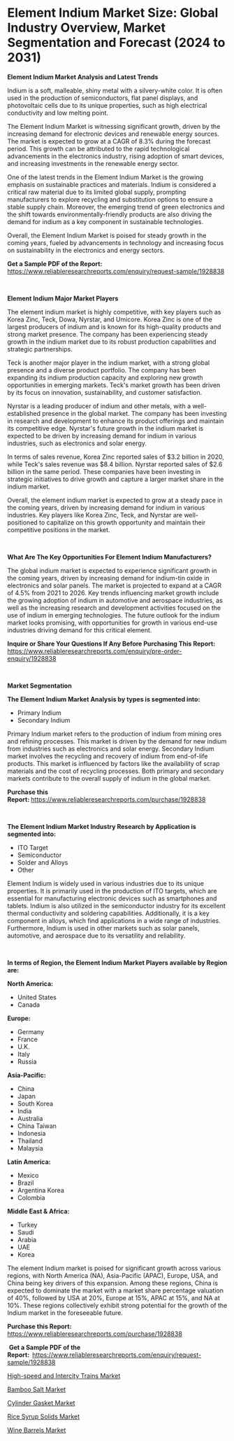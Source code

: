 <p><h1>Element Indium Market Size: Global Industry Overview, Market Segmentation and Forecast (2024 to 2031)</h1></p><p><strong>Element Indium Market Analysis and Latest Trends</strong></p>
<p><p>Indium is a soft, malleable, shiny metal with a silvery-white color. It is often used in the production of semiconductors, flat panel displays, and photovoltaic cells due to its unique properties, such as high electrical conductivity and low melting point.</p><p>The Element Indium Market is witnessing significant growth, driven by the increasing demand for electronic devices and renewable energy sources. The market is expected to grow at a CAGR of 8.3% during the forecast period. This growth can be attributed to the rapid technological advancements in the electronics industry, rising adoption of smart devices, and increasing investments in the renewable energy sector.</p><p>One of the latest trends in the Element Indium Market is the growing emphasis on sustainable practices and materials. Indium is considered a critical raw material due to its limited global supply, prompting manufacturers to explore recycling and substitution options to ensure a stable supply chain. Moreover, the emerging trend of green electronics and the shift towards environmentally-friendly products are also driving the demand for indium as a key component in sustainable technologies.</p><p>Overall, the Element Indium Market is poised for steady growth in the coming years, fueled by advancements in technology and increasing focus on sustainability in the electronics and energy sectors.</p></p>
<p><strong>Get a Sample PDF of the Report:&nbsp;</strong> <a href="https://www.reliableresearchreports.com/enquiry/request-sample/1928838">https://www.reliableresearchreports.com/enquiry/request-sample/1928838</a></p>
<p>&nbsp;</p>
<p><strong>Element Indium Major Market Players</strong></p>
<p><p>The element indium market is highly competitive, with key players such as Korea Zinc, Teck, Dowa, Nyrstar, and Umicore. Korea Zinc is one of the largest producers of indium and is known for its high-quality products and strong market presence. The company has been experiencing steady growth in the indium market due to its robust production capabilities and strategic partnerships.</p><p>Teck is another major player in the indium market, with a strong global presence and a diverse product portfolio. The company has been expanding its indium production capacity and exploring new growth opportunities in emerging markets. Teck's market growth has been driven by its focus on innovation, sustainability, and customer satisfaction.</p><p>Nyrstar is a leading producer of indium and other metals, with a well-established presence in the global market. The company has been investing in research and development to enhance its product offerings and maintain its competitive edge. Nyrstar's future growth in the indium market is expected to be driven by increasing demand for indium in various industries, such as electronics and solar energy.</p><p>In terms of sales revenue, Korea Zinc reported sales of $3.2 billion in 2020, while Teck's sales revenue was $8.4 billion. Nyrstar reported sales of $2.6 billion in the same period. These companies have been investing in strategic initiatives to drive growth and capture a larger market share in the indium market.</p><p>Overall, the element indium market is expected to grow at a steady pace in the coming years, driven by increasing demand for indium in various industries. Key players like Korea Zinc, Teck, and Nyrstar are well-positioned to capitalize on this growth opportunity and maintain their competitive positions in the market.</p></p>
<p>&nbsp;</p>
<p><strong>What Are The Key Opportunities For Element Indium Manufacturers?</strong></p>
<p><p>The global indium market is expected to experience significant growth in the coming years, driven by increasing demand for indium-tin oxide in electronics and solar panels. The market is projected to expand at a CAGR of 4.5% from 2021 to 2026. Key trends influencing market growth include the growing adoption of indium in automotive and aerospace industries, as well as the increasing research and development activities focused on the use of indium in emerging technologies. The future outlook for the indium market looks promising, with opportunities for growth in various end-use industries driving demand for this critical element.</p></p>
<p><strong>Inquire or Share Your Questions If Any Before Purchasing This Report:</strong> <a href="https://www.reliableresearchreports.com/enquiry/pre-order-enquiry/1928838">https://www.reliableresearchreports.com/enquiry/pre-order-enquiry/1928838</a></p>
<p>&nbsp;</p>
<p><strong>Market Segmentation</strong></p>
<p><strong>The Element Indium Market Analysis by types is segmented into:</strong></p>
<p><ul><li>Primary Indium</li><li>Secondary Indium</li></ul></p>
<p><p>Primary Indium market refers to the production of indium from mining ores and refining processes. This market is driven by the demand for new indium from industries such as electronics and solar energy. Secondary Indium market involves the recycling and recovery of indium from end-of-life products. This market is influenced by factors like the availability of scrap materials and the cost of recycling processes. Both primary and secondary markets contribute to the overall supply of indium in the global market.</p></p>
<p><strong>Purchase this Report:&nbsp;</strong><a href="https://www.reliableresearchreports.com/purchase/1928838">https://www.reliableresearchreports.com/purchase/1928838</a></p>
<p>&nbsp;</p>
<p><strong>The Element Indium Market Industry Research by Application is segmented into:</strong></p>
<p><ul><li>ITO Target</li><li>Semiconductor</li><li>Solder and Alloys</li><li>Other</li></ul></p>
<p><p>Element Indium is widely used in various industries due to its unique properties. It is primarily used in the production of ITO targets, which are essential for manufacturing electronic devices such as smartphones and tablets. Indium is also utilized in the semiconductor industry for its excellent thermal conductivity and soldering capabilities. Additionally, it is a key component in alloys, which find applications in a wide range of industries. Furthermore, Indium is used in other markets such as solar panels, automotive, and aerospace due to its versatility and reliability.</p></p>
<p>&nbsp;</p>
<p><strong>In terms of Region, the Element Indium Market Players available by Region are:</strong></p>
<p>
    <p> <strong> North America: </strong>
        <ul>
            <li>United States</li>
            <li>Canada</li>
        </ul>
        </p> 
    <p> <strong> Europe: </strong>
        <ul>
            <li>Germany</li>
            <li>France</li>
            <li>U.K.</li>
            <li>Italy</li>
            <li>Russia</li>
        </ul>
        </p> 
    <p> <strong> Asia-Pacific: </strong>
        <ul>
            <li>China</li>
            <li>Japan</li>
            <li>South Korea</li>
            <li>India</li>
            <li>Australia</li>
            <li>China Taiwan</li>
            <li>Indonesia</li>
            <li>Thailand</li>
            <li>Malaysia</li>
        </ul>
        </p> 
    <p> <strong> Latin America: </strong>
        <ul>
            <li>Mexico</li>
            <li>Brazil</li>
            <li>Argentina Korea</li>
            <li>Colombia</li>
        </ul>
        </p> 
    <p> <strong> Middle East & Africa: </strong>
        <ul>
            <li>Turkey</li>
            <li>Saudi</li>
            <li>Arabia</li>
            <li>UAE</li>
            <li>Korea</li>
        </ul>
    </p>
    </p>
<p><p>The element Indium market is poised for significant growth across various regions, with North America (NA), Asia-Pacific (APAC), Europe, USA, and China being key drivers of this expansion. Among these regions, China is expected to dominate the market with a market share percentage valuation of 40%, followed by USA at 20%, Europe at 15%, APAC at 15%, and NA at 10%. These regions collectively exhibit strong potential for the growth of the Indium market in the foreseeable future.</p></p>
<p><strong>Purchase this Report: </strong><a href="https://www.reliableresearchreports.com/purchase/1928838">https://www.reliableresearchreports.com/purchase/1928838</a></p>
<p>&nbsp;<strong>Get a Sample PDF of the Report:&nbsp;&nbsp;</strong><a href="https://www.reliableresearchreports.com/enquiry/request-sample/1928838">https://www.reliableresearchreports.com/enquiry/request-sample/1928838</a></p>
<p><strong></strong></p>
<p><p><a href="https://github.com/biheemgalvinlouises6hokrh3h/Market-Research-Report-List-1/blob/main/high-speed-and-intercity-trains-market.md">High-speed and Intercity Trains Market</a></p><p><a href="https://github.com/guneycigdem35/Market-Research-Report-List-2/blob/main/bamboo-salt-market.md">Bamboo Salt Market</a></p><p><a href="https://nifty-kite-d51.notion.site/Cylinder-Gasket-Market-Analysis-Examines-its-Scope-on-Growth-Opportunities-and-Forecasted-Trends-Sp-3ae87cee1c40490b8881906e15e6a582">Cylinder Gasket Market</a></p><p><a href="https://view.publitas.com/reportprime-1/rice-syrup-solids-market-offer-valuable-insights-into-market-size-market-share-market-trends-and-projections-spanning-from-2024-to-2031/">Rice Syrup Solids Market</a></p><p><a href="https://ivy-potential-64b.notion.site/Wine-Barrels-Market-Size-Focuses-on-Market-Dynamics-In-Depth-Analysis-and-Future-Projections-of-its-7b33404fe5a847f6bc5c39ce258a9c97">Wine Barrels Market</a></p></p>